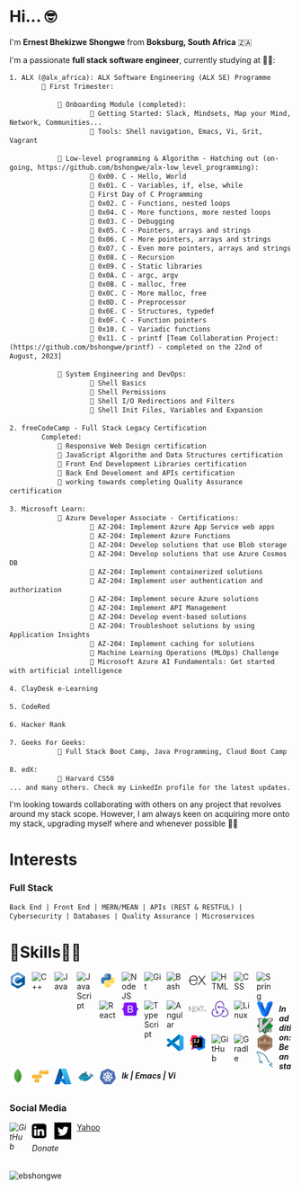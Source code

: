 # Hi... 🤓️
I'm <strong>Ernest Bhekizwe Shongwe</strong> from <strong>Boksburg, South Africa</strong> 🇿🇦️

I'm a passionate <strong>full stack software engineer</strong>, currently studying at 👨‍🎓️:

    1. ALX (@alx_africa): ALX Software Engineering (ALX SE) Programme
            📍️ First Trimester:
            
                📌️ Onboarding Module (completed):
                        📌️ Getting Started: Slack, Mindsets, Map your Mind, Network, Communities...
                        📌️ Tools: Shell navigation, Emacs, Vi, Grit, Vagrant

                📍️ Low-level programming & Algorithm - Hatching out (on-going, https://github.com/bshongwe/alx-low_level_programming):
                        📌️ 0x00. C - Hello, World
                        📌️ 0x01. C - Variables, if, else, while
                        📌️ First Day of C Programming
                        📌️ 0x02. C - Functions, nested loops
                        📌️ 0x04. C - More functions, more nested loops
                        📌️ 0x03. C - Debugging
                        📌️ 0x05. C - Pointers, arrays and strings
                        📌️ 0x06. C - More pointers, arrays and strings
                        📌️ 0x07. C - Even more pointers, arrays and strings
                        📌️ 0x08. C - Recursion
                        📌️ 0x09. C - Static libraries
                        📌️ 0x0A. C - argc, argv
                        📌️ 0x0B. C - malloc, free
                        📌️ 0x0C. C - More malloc, free
                        📌️ 0x0D. C - Preprocessor
                        📌️ 0x0E. C - Structures, typedef
                        📌️ 0x0F. C - Function pointers
                        📌️ 0x10. C - Variadic functions
                        📌️ 0x11. C - printf [Team Collaboration Project: (https://github.com/bshongwe/printf) - completed on the 22nd of August, 2023]
                
                📍️ System Engineering and DevOps:
                        📌️ Shell Basics
                        📌️ Shell Permissions
                        📌️ Shell I/O Redirections and Filters
                        📌️ Shell Init Files, Variables and Expansion

    2. freeCodeCamp - Full Stack Legacy Certification
            Completed:
                📌️ Responsive Web Design certification
                📌️ JavaScript Algorithm and Data Structures certification
                📌️ Front End Development Libraries certification
                📌️ Back End Develoment and APIs certification
                📍️ working towards completing Quality Assurance certification
    
    3. Microsoft Learn:
                📌️ Azure Developer Associate - Certifications:
                        📌️ AZ-204: Implement Azure App Service web apps
                        📌️ AZ-204: Implement Azure Functions
                        📌️ AZ-204: Develop solutions that use Blob storage
                        📌️ AZ-204: Develop solutions that use Azure Cosmos DB
                        📌️ AZ-204: Implement containerized solutions
                        📌️ AZ-204: Implement user authentication and authorization
                        📌️ AZ-204: Implement secure Azure solutions
                        📌️ AZ-204: Implement API Management
                        📌️ AZ-204: Develop event-based solutions
                        📌️ AZ-204: Troubleshoot solutions by using Application Insights
                        📌️ AZ-204: Implement caching for solutions
                        📌️ Machine Learning Operations (MLOps) Challenge
                        📍️ Microsoft Azure AI Fundamentals: Get started with artificial intelligence
    
    4. ClayDesk e-Learning   
    
    5. CodeRed    
    
    6. Hacker Rank    
    
    7. Geeks For Geeks:
                📍️ Full Stack Boot Camp, Java Programming, Cloud Boot Camp    
    
    8. edX:
                📍️ Harvard CS50
    ... and many others. Check my LinkedIn profile for the latest updates.


I'm looking towards collaborating with others on any project that revolves around my stack scope. However, I am always keen on acquiring more onto my stack, upgrading myself where and whenever possible 👨‍💻️

# **Interests**
### Full Stack
    Back End | Front End | MERN/MEAN | APIs (REST & RESTFUL) | Cybersecurity | Databases | Quality Assurance | Microservices


# **🔩️Skills👨‍🔧️**
<img align="left" alt="C" width="30px" style="padding-right:10px;" src="https://github.com/devicons/devicon/blob/v2.15.1/icons/c/c-original.svg" />
<img align="left" alt="C++" width="30px" style="padding-right:10px;" src="https://cdn.jsdelivr.net/gh/devicons/devicon/icons/cplusplus/cplusplus-line.svg" />

<img align="left" alt="Java" width="30px" style="padding-right:10px;" src="https://cdn.jsdelivr.net/gh/devicons/devicon/icons/java/java-original.svg"/>
<img align="left" alt="JavaScript" width="30px" style="padding-right:10px;" src="https://cdn.jsdelivr.net/gh/devicons/devicon/icons/javascript/javascript-plain.svg" />
<img align="left" alt="Python" width="30px" style="padding-right:10px;" src="https://github.com/devicons/devicon/blob/v2.15.1/icons/python/python-original.svg" />

<img align="left" alt="NodeJS" width="30px" style="padding-right:10px;" src="https://cdn.jsdelivr.net/gh/devicons/devicon/icons/nodejs/nodejs-original.svg" />
<img align="left" alt="Git" width="30px" style="padding-right:10px;" src="https://cdn.jsdelivr.net/gh/devicons/devicon/icons/git/git-original.svg" />
<img align="left" alt="Bash" width="30px" style="padding-right:10px;" src="https://cdn.jsdelivr.net/gh/devicons/devicon/icons/bash/bash-original.svg" />
<img align="left" alt="Express" width="30px" style="padding-right:10px;" src="https://github.com/devicons/devicon/blob/v2.15.1/icons/express/express-original.svg" />

<img align="left" alt="HTML" width="30px" style="padding-right:10px;" src="https://cdn.jsdelivr.net/gh/devicons/devicon/icons/html5/html5-plain.svg" />
<img align="left" alt="CSS" width="30px" style="padding-right:10px;" src="https://cdn.jsdelivr.net/gh/devicons/devicon/icons/css3/css3-plain.svg" />

<img align="left" alt="Spring" width="30px" style="padding-right:10px;" src="https://cdn.jsdelivr.net/gh/devicons/devicon/icons/spring/spring-original.svg" />
<img align="left" alt="React" width="30px" style="padding-right:10px;" src="https://cdn.jsdelivr.net/gh/devicons/devicon/icons/react/react-original.svg" />
<img align="left" alt="Bootstrap" width="30px" style="padding-right:10px;" src="https://github.com/devicons/devicon/blob/v2.15.1/icons/bootstrap/bootstrap-original.svg" />
<img align="left" alt="TypeScript" width="30px" style="padding-right:10px;" src="https://cdn.jsdelivr.net/gh/devicons/devicon/icons/typescript/typescript-plain.svg" />
<img align="left" alt="Angular" width="30px" style="padding-right:10px;" src="https://cdn.jsdelivr.net/gh/devicons/devicon/icons/angularjs/angularjs-plain.svg" />
<img align="left" alt="Next.js" width="30px" style="padding-right:10px;" src="https://github.com/devicons/devicon/blob/v2.15.1/icons/nextjs/nextjs-original-wordmark.svg" />
<img align="left" alt="Redux" width="30px" style="padding-right:10px;" src="https://github.com/devicons/devicon/blob/v2.15.1/icons/redux/redux-original.svg" />

<img align="left" alt="Linux" width="30px" style="padding-right:10px;" src="https://cdn.jsdelivr.net/gh/devicons/devicon/icons/linux/linux-original.svg" />
<img align="left" alt="Vigrant" width="30px" style="padding-right:10px;" src="https://github.com/devicons/devicon/blob/v2.15.1/icons/vagrant/vagrant-original.svg" />
<img align="left" alt="Vim" width="30px" style="padding-right:10px;" src="https://github.com/devicons/devicon/blob/v2.15.1/icons/vim/vim-original.svg" />
<img align="left" alt="VS Code" width="30px" style="padding-right:10px;" src="https://github.com/devicons/devicon/blob/v2.15.1/icons/vscode/vscode-original.svg" />
<img align="left" alt="IntelliJ" width="30px" style="padding-right:10px;" src="https://github.com/devicons/devicon/blob/v2.15.1/icons/intellij/intellij-original.svg" />

<img align="left" alt="GitHub" width="30px" style="padding-right:10px;" src="https://cdn.jsdelivr.net/gh/devicons/devicon/icons/github/github-original.svg" />
<img align="left" alt="Gradle" width="30px" style="padding-right:10px;" src="https://cdn.jsdelivr.net/gh/devicons/devicon/icons/gradle/gradle-plain.svg" />

<img align="left" alt="Mocha" width="30px" style="padding-right:10px;" src="https://github.com/devicons/devicon/blob/v2.15.1/icons/mocha/mocha-plain.svg" />

<img align="left" alt="MySQL" width="30px" style="padding-right:10px;" src="https://github.com/devicons/devicon/blob/v2.15.1/icons/mysql/mysql-original.svg" />
<img align="left" alt="MongoDB" width="30px" style="padding-right:10px;" src="https://github.com/devicons/devicon/blob/v2.15.1/icons/mongodb/mongodb-original.svg" /><br>

<img align="left" alt="AWS" width="30px" style="padding-right:10px;" src="https://github.com/devicons/devicon/blob/master/icons/amazonwebservices/amazonwebservices-original.svg" />
<img align="left" alt="Azure" width="30px" style="padding-right:10px;" src="https://github.com/devicons/devicon/blob/v2.15.1/icons/azure/azure-original.svg" />
<img align="left" alt="Docker" width="30px" style="padding-right:10px;" src="https://github.com/devicons/devicon/blob/v2.15.1/icons/docker/docker-original.svg" />
<img align="left" alt="Kubernetes" width="30px" style="padding-right:10px;" src="https://github.com/devicons/devicon/blob/v2.15.1/icons/kubernetes/kubernetes-plain.svg" />

# <h6>**In addition:<br> Beanstalk | Emacs | Vi**</h6>

# <h3>**Social Media**</h3>

<div class="container">
  <section>
    <a href="https://github.com/bshongwe"><i class="fab fa-github"><img align="left" alt="GitHub" width="30px" style="padding-right:10px;" src="https://cdn.jsdelivr.net/gh/devicons/devicon/icons/github/github-original.svg" /></i></a>
    <a href="https://www.linkedin.com/in/ernest-shongwe-31138b8b/"><i class="fab fa-linkedin"></i><img align="left" alt="LinkedIn" width="30px" style="padding-right:10px;" src="https://github.com/volusion/social-media-svg/blob/master/square/linkedin.svg" /></a>
    <a href="https://twitter.com/ernest_b_shong"><i class="fab fa-twitter"><img align="left" alt="Twitter" width="30px" style="padding-right:10px;" src="https://github.com/volusion/social-media-svg/blob/master/square/twitter.svg"</></i></a>
    <a href="shongwe.bhekizwe@yahoomail.com"><i class="fab fa-yahoo"></i>Yahoo</a>
  </section>
</div>

<h6>Donate</h6>
<p><a href="https://www.buymeacoffee.com/ebshongwe"> <img align="left" src="https://cdn.buymeacoffee.com/buttons/v2/default-yellow.png" height="25" width="105" alt="ebshongwe" /></a></p>


<!---
bshongwe/bshongwe is a ✨ special ✨ repository because its `README.md` (this file) appears on your GitHub profile.
You can click the Preview link to take a look at your changes.
--->
